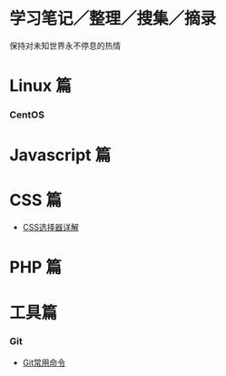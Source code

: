 # 学习笔记／整理／搜集／摘录
保持对未知世界永不停息的热情

# Linux 篇
### CentOS

# Javascript 篇

# CSS 篇
- [CSS选择器详解](CSS/CSS选择器详解.md)

# PHP 篇

# 工具篇
### Git
- [Git常用命令](Tools/Git/Git常用命令.md)
